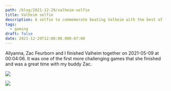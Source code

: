 ```yaml
---
path: /blog/2021-12-29/valheim-selfie
title: Valheim selfie
description: A selfie to commemorate beating Valheim with the best of friends
tags:
  - gaming
draft: false
date: 2021-12-29T12:00:00.000-07:00
---
```

Allyanna, Zac Feurborn and I finished Valheim together on 2021-05-09 at 00:04:06. It was one of the first more challenging games that she finished and was a great time with my buddy Zac.

![](screen-shot-2021-05-09-at-00.03.45.png)



![](screen-shot-2021-05-09-at-00.04.06.png)
